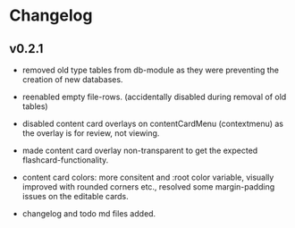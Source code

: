 
# Changelog


## v0.2.1

- removed old type tables from db-module as they were preventing the creation of new databases.
- reenabled empty file-rows. (accidentally disabled during removal of old tables)

- disabled content card overlays on contentCardMenu (contextmenu) as the overlay is for review, not viewing.
- made content card overlay non-transparent to get the expected flashcard-functionality. 
- content card colors: more consitent and :root color variable, visually improved with rounded corners etc., resolved some margin-padding issues on the editable cards.

- changelog and todo md files added.


